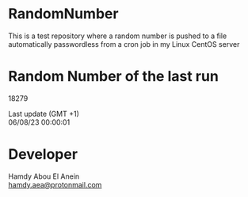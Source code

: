 # RandomNumber    
This is a test repository where a random number is pushed to a file automatically passwordless from a cron job in my Linux CentOS server    
# Random Number of the last run   
18279
      
Last update (GMT +1)    
06/08/23 00:00:01
# Developer    
Hamdy Abou El Anein   
hamdy.aea@protonmail.com

